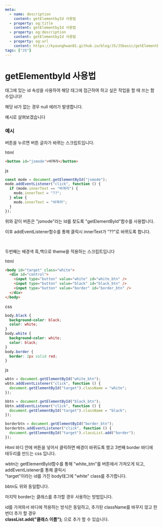 ```yaml
---
meta:
  - name: description
    content: getElementbyId 사용법
  - property: og:title
    content: getElementbyId 사용법
  - property: og:description
    content: getElementbyId 사용법
  - property: og:url
    content: https://kyounghwan01.github.io/blog/JS/JSbasic/getElementById/
tags: ["JS"]
---
```


# getElementbyId 사용법

태그에 있는 id 속성을 사용하여 해당 태그에 접근하여 하고 싶은 작업을 할 때 쓰는 함수입니다!

해당 id가 없는 경우 null 에러가 발생합니다.

예시로 살펴보겠습니다

### 예시

버튼을 누르면 버튼 글자가 바뀌는 스크립트입니다.

html

```html
<button id="jsmode">바껴라</button>
```

js

```js
const mode = document.getElementById("jsmode");
mode.addEventListener("click", function () {
  if (mode.innerText == "바껴라") {
    mode.innerText = "??";
  } else {
    mode.innerText = "바껴라";
  }
});
```

위와 같이 버튼은 "jsmode"라는 Id를 찾도록 "getElementById"함수를 사용합니다.

이후 addEventListener함수를 통해 클릭시 innerText가 "??"로 바뀌도록 합니다.

<br>

두번째는 배경색 흑,백으로 theme을 적용하는 스크립트입니다

html

```html
<body id="target" class="white">
  <div id="control">
    <input type="button" value="white" id="white_btn" />
    <input type="button" value="black" id="black_btn" />
    <input type="button" value="border" id="border_btn" />
  </div>
</body>
```

css

```css
body.black {
  background-color: black;
  color: white;
}
body.white {
  background-color: white;
  color: black;
}
body.border {
  border: 2px solid red;
}
```

js

```javascript
wbtn = document.getElementById("white_btn");
wbtn.addEventListener("click", function () {
  document.getElementById("target").className = "white";
});

bbtn = document.getElementById("black_btn");
bbtn.addEventListener("click", function () {
  document.getElementById("target").className = "black";
});

borderbtn = document.getElementById("border_btn");
borderbtn.addEventListener("click", function () {
  document.getElementById("target").classList.add("border");
});
```

Html 바디 안에 버튼을 넣어서 클릭하면 배경이 바뀌도록 했고 3번째 border 바디에 테두리를 만드는 css 입니다.

wbtn는 getElementById함수를 통해 "white_btn"를 버튼에서 가져오게 되고, addEventListener를 통해 클릭시<br> "target"이라는 id를 가진 body태그에 "white" class를 추가합니다.

bbtn도 위와 동일합니다.

마지막 border는 클래스를 추가할 경우 사용하는 방법입니다.

id를 가져와서 바디에 적용하는 방식은 동일하고, 추가된 className를 바꾸지 않고 한번더 추가 할 경우<br> **classList.add("클래스 이름");** 으로 추가 할 수 있습니다.

<Disqus />

